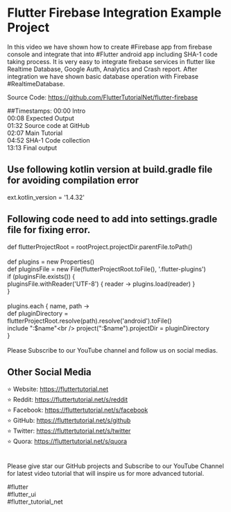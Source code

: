 # Flutter Firebase Integration Example Project
In this video we have shown how to create #Firebase app from firebase console and integrate that into #Flutter android app including  SHA-1 code taking process. It is very easy to integrate firebase services in flutter like Realtime Database, Google Auth, Analytics and Crash report. After integration we have shown basic database operation with Firebase #RealtimeDatabase. 

Source Code: https://github.com/FlutterTutorialNet/flutter-firebase

##Timestamps:
00:00 Intro <br />
00:08 Expected Output <br />
01:32 Source code at GitHub <br />
02:07 Main Tutorial <br />
04:52 SHA-1 Code collection <br />
13:13 Final output <br />
 
## Use following kotlin version at build.gradle file for avoiding compilation error
ext.kotlin_version = '1.4.32'
  
## Following code need to add into settings.gradle file for fixing error.
 

def flutterProjectRoot = rootProject.projectDir.parentFile.toPath()<br />
<br />
def plugins = new Properties()<br />
def pluginsFile = new File(flutterProjectRoot.toFile(), '.flutter-plugins')<br />
if (pluginsFile.exists()) {<br />
    pluginsFile.withReader('UTF-8') { reader -> plugins.load(reader) }<br />
}<br />
<br />
plugins.each { name, path -><br />
    def pluginDirectory = flutterProjectRoot.resolve(path).resolve('android').toFile()<br />
    include ":$name"<br />
    project(":$name").projectDir = pluginDirectory<br />
}<br />
<br />
Please Subscribe to our YouTube channel and follow us on social medias. <br />

## Other Social Media
⭐ Website: https://fluttertutorial.net<br />
⭐ Reddit: https://fluttertutorial.net/s/reddit<br />
⭐ Facebook: https://fluttertutorial.net/s/facebook<br />
⭐ GitHub: https://fluttertutorial.net/s/github<br />
⭐ Twitter: https://fluttertutorial.net/s/twitter<br />
⭐ Quora: https://fluttertutorial.net/s/quora<br />
<br />
<br />
Please give star our GitHub projects and Subscribe to our YouTube Channel for latest video tutorial that will inspire us for more advanced tutorial.

#flutter<br />
#flutter_ui<br />
#flutter_tutorial_net<br />

